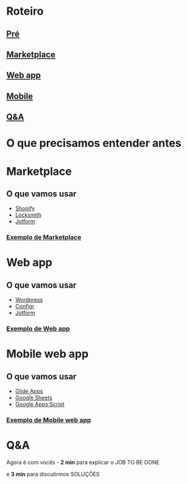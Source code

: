 # Roteiro
## [Pré](https://mvp.without.dev/pt-br/mvps-mais-comuns/#o-que-precisamos-entender-antes)
## [Marketplace](https://mvp.without.dev/pt-br/mvps-mais-comuns/#marketplace)
## [Web app](https://mvp.without.dev/pt-br/mvps-mais-comuns/#web-app)
## [Mobile](https://mvp.without.dev/pt-br/mvps-mais-comuns/#o-que-precisamos-entender-antes)
## [Q&A](https://mvp.without.dev/pt-br/mvps-mais-comuns/#qa-1)

# O que precisamos entender antes 

# Marketplace

## O que vamos usar
  - [Shopify](https://shopify.com)
  - [Locksmith](https://apps.shopify.com/locksmith)
  - [Jotform](https://jotform.com)
  
### [Exemplo de Marketplace](https://zeeplo.com) 

# Web app

## O que vamos usar
  - [Wordpress](https://wordpress.org)
  - [Configr](https://configr.com)
  - [Jotform](https://jotform.com)
  
### [Exemplo de Web app](https://flowins.me) 

# Mobile web app

## O que vamos usar
  - [Glide Apps](https://glideapps.com)
  - [Google Sheets](https://www.google.com/sheets/about/)
  - [Google Apps Script](https://developers.google.com/apps-script)
  
### [Exemplo de Mobile web app](https://lgbe.universidadeagora.com/app) 

# Q&A
Agora é com vocês - **2 min** para explicar o JOB TO BE DONE 

e **3 min** para discutirmos SOLUÇÕES
